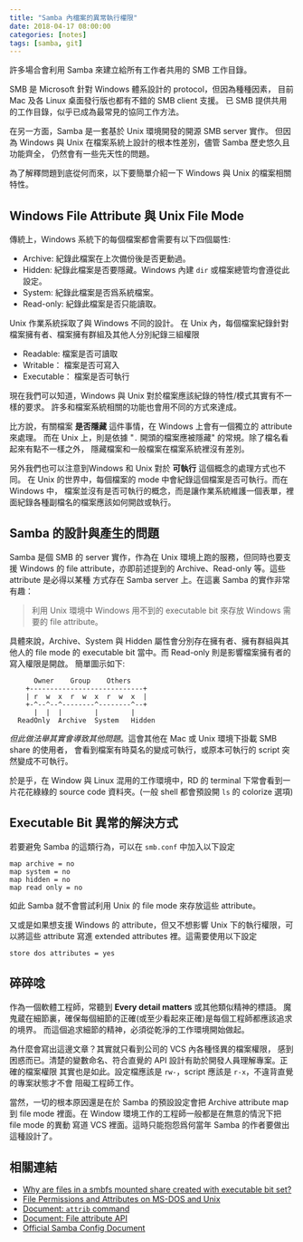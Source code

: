 ```yaml
---
title: "Samba 內檔案的異常執行權限"
date: 2018-04-17 08:00:00
categories: [notes]
tags: [samba, git]
---
```


許多場合會利用 Samba 來建立給所有工作者共用的 SMB 工作目錄。

SMB 是 Microsoft 針對 Windows 體系設計的 protocol，但因為種種因素，
目前 Mac 及各 Linux 桌面發行版也都有不錯的 SMB client 支援。
已 SMB 提供共用的工作目錄，似乎已成為最常見的協同工作方法。

在另一方面，Samba 是一套基於 Unix 環境開發的開源 SMB server 實作。
但因為 Windows 與 Unix 在檔案系統上設計的根本性差別，儘管 Samba 歷史悠久且功能齊全，
仍然會有一些先天性的問題。

為了解釋問題到底從何而來，以下要簡單介紹一下 Windows 與 Unix 的檔案相關特性。

## Windows File Attribute 與 Unix File Mode

傳統上，Windows 系統下的每個檔案都會需要有以下四個屬性:

- Archive: 紀錄此檔案在上次備份後是否更動過。
- Hidden: 紀錄此檔案是否要隱藏。Windows 內建 `dir` 或檔案總管均會遵從此設定。
- System: 紀錄此檔案是否爲系統檔案。
- Read-only: 紀錄此檔案是否只能讀取。

Unix 作業系統採取了與 Windows 不同的設計。
在 Unix 內，每個檔案紀錄針對檔案擁有者、檔案擁有群組及其他人分別紀錄三組權限

- Readable: 檔案是否可讀取
- Writable： 檔案是否可寫入
- Executable： 檔案是否可執行

現在我們可以知道，Windows 與 Unix 對於檔案應該紀錄的特性/模式其實有不一樣的要求。
許多和檔案系統相關的功能也會用不同的方式來達成。

比方說，有關檔案 **是否隱藏** 這件事情，在 Windows 上會有一個獨立的 attribute 來處理。
而在 Unix 上，則是依據 "`.` 開頭的檔案應被隱藏" 的常規。除了檔名看起來有點不一樣之外，
隱藏檔案和一般檔案在檔案系統裡沒有差別。

另外我們也可以注意到Windows 和 Unix 對於 **可執行** 這個概念的處理方式也不同。
在 Unix 的世界中，每個檔案的 mode 中會紀錄這個檔案是否可執行。而在 Windows 中，
檔案並沒有是否可執行的概念，而是讓作業系統維護一個表單，裡面紀錄各種副檔名的檔案應該如何開啟或執行。

## Samba 的設計與產生的問題

Samba 是個 SMB 的 server 實作，作為在 Unix 環境上跑的服務，但同時也要支援 Windows 的
file attribute，亦即前述提到的 Archive、Read-only 等。這些 attribute 是必得以某種
方式存在 Samba server 上。在這裏 Samba 的實作非常有趣：

> 利用 Unix 環境中 Windows 用不到的 executable bit 來存放 Windows 需要的 file attribute。

具體來說，Archive、System 與 Hidden 屬性會分別存在擁有者、擁有群組與其他人的 file mode
的 executable bit 當中。而 Read-only 則是影響檔案擁有者的寫入權限是開啟。
簡單圖示如下:

```
      Owner    Group    Others
    +----------------------------+
    | r  w  x  r  w  x  r  w  x  |
    +-^--^--^--------^--------^--+
      |  |  |        |        |
  ReadOnly  Archive  System   Hidden
```

*但此做法舉其實會導致其他問題*。這會其他在 Mac 或 Unix 環境下掛載 SMB share 的使用者，
會看到檔案有時莫名的變成可執行，或原本可執行的 script 突然變成不可執行。

於是乎，在 Window 與 Linux 混用的工作環境中，RD 的 terminal 下常會看到一片花花綠綠的
source code 資料夾。(一般 shell 都會預設開 `ls` 的 colorize 選項)

## Executable Bit 異常的解決方式

若要避免 Samba 的這類行為，可以在 `smb.conf` 中加入以下設定

```
map archive = no
map system = no
map hidden = no
map read only = no
```

如此 Samba 就不會嘗試利用 Unix 的 file mode 來存放這些 attribute。

又或是如果想支援 Windows 的 attribute，但又不想影響 Unix 下的執行權限，可以將這些
attribute 寫進 extended attributes 裡。這需要使用以下設定

```
store dos attributes = yes
```

## 碎碎唸

作為一個軟體工程師，常聽到 **Every detail matters** 或其他類似精神的標語。
魔鬼蔵在細節裏，確保每個細節的正確(或至少看起來正確)是每個工程師都應該追求的境界。
而這個追求細節的精神，必須從乾淨的工作環境開始做起。

為什麼會寫出這邊文章？其實就只看到公司的 VCS 內各種怪異的檔案權限，
感到困惑而已。清楚的變數命名、符合直覺的 API 設計有助於開發人員理解專案。正確的檔案權限
其實也是如此。設定檔應該是 `rw-`，script 應該是 `r-x`，不違背直覺的專案狀態才不會
阻礙工程師工作。

當然，一切的根本原因還是在於 Samba 的預設設定會把 Archive attribute map 到
file mode 裡面。在 Window 環境工作的工程師一般都是在無意的情況下把 file mode 的異動
寫道 VCS 裡面。這時只能抱怨爲何當年 Samba 的作者要做出這種設計了。

## 相關連結

- [Why are files in a smbfs mounted share created with executable bit set?](https://unix.stackexchange.com/questions/103415/why-are-files-in-a-smbfs-mounted-share-created-with-executable-bit-set)
- [File Permissions and Attributes on MS-DOS and Unix](http://www.oreilly.com/openbook/samba/book/ch05_03.html)
- [Document: `attrib` command](https://docs.microsoft.com/en-us/windows-server/administration/windows-commands/attrib)
- [Document: File attribute API](https://docs.microsoft.com/en-us/windows/desktop/fileio/file-attribute-constants)
- [Official Samba Config Document](https://www.samba.org/samba/docs/current/man-html/smb.conf.5.html)
